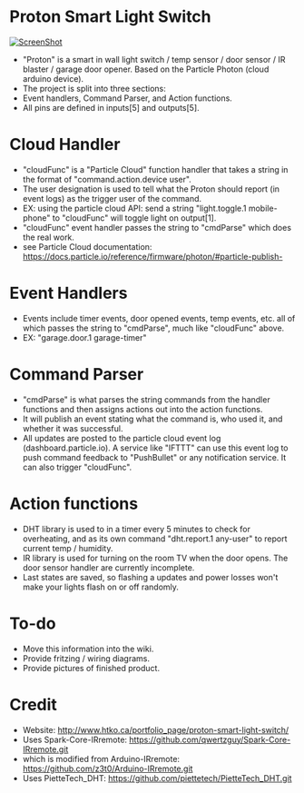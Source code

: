 # Proton Smart Light Switch
[![ScreenShot](http://www.htko.ca/wp-content/uploads/2016/04/Youtube-button.png)](https://youtu.be/7FFnYyeRKBw)
- "Proton" is a smart in wall light switch / temp sensor / door sensor / IR blaster / garage door opener. Based on the Particle Photon (cloud arduino device).
- The project is split into three sections:
- Event handlers, Command Parser, and Action functions.
- All pins are defined in inputs[5] and outputs[5].

# Cloud Handler
- "cloudFunc" is a "Particle Cloud" function handler that takes a string in the format of "command.action.device user". 
- The user designation is used to tell what the Proton should report (in event logs) as the trigger user of the command. 
- EX: using the particle cloud API: send a string "light.toggle.1 mobile-phone" to "cloudFunc" will toggle light on output[1].
- "cloudFunc" event handler passes the string to "cmdParse" which does the real work.
- see Particle Cloud documentation: https://docs.particle.io/reference/firmware/photon/#particle-publish-

# Event Handlers
- Events include timer events, door opened events, temp events, etc. all of which passes the string to "cmdParse", much like "cloudFunc" above.
- EX: "garage.door.1 garage-timer"

# Command Parser
- "cmdParse" is what parses the string commands from the handler functions and then assigns actions out into the action functions.
- It will publish an event stating what the command is, who used it, and whether it was successful.
- All updates are posted to the particle cloud event log (dashboard.particle.io). A service like "IFTTT" can use this event log to push command feedback to "PushBullet" or any notification service. It can also trigger "cloudFunc".

# Action functions
- DHT library is used to in a timer every 5 minutes to check for overheating, and as its own command "dht.report.1 any-user" to report current temp / humidity. 
- IR library is used for turning on the room TV when the door opens. The door sensor handler are currently incomplete.
- Last states are saved, so flashing a updates and power losses won't make your lights flash on or off randomly.

# To-do
- Move this information into the wiki.
- Provide fritzing / wiring diagrams.
- Provide pictures of finished product.

# Credit
- Website: http://www.htko.ca/portfolio_page/proton-smart-light-switch/
- Uses Spark-Core-IRremote: https://github.com/qwertzguy/Spark-Core-IRremote.git
- which is modified from Arduino-IRremote: https://github.com/z3t0/Arduino-IRremote.git
- Uses PietteTech_DHT: https://github.com/piettetech/PietteTech_DHT.git
